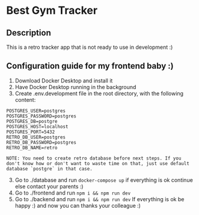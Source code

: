 # Best Gym Tracker
## Description
This is a retro tracker app that is not ready to use in development :)

## Configuration guide for my frontend baby :)
1. Download Docker Desktop and install it
2. Have Docker Desktop running in the background
3. Create .env.development file in the root directory, with the following content:
```
POSTGRES_USER=postgres
POSTGRES_PASSWORD=postgres
POSTGRES_DB=postgre
POSTGRES_HOST=localhost
POSTGRES_PORT=5432
RETRO_DB_USER=postgres
RETRO_DB_PASSWORD=postgres
RETRO_DB_NAME=retro
```
```
NOTE: You need to create retro database before next steps. If you don't know how or don't want to waste time on that, just use default database `postgre` in that case.
```
3. Go to ./database and run `docker-compose up` if everything is ok continue else contact your parents :)
4. Go to ./frontend and run `npm i && npm run dev`
5. Go to ./backend and run `npm i && npm run dev`
If everything is ok be happy :) and now you can thanks your colleague :)